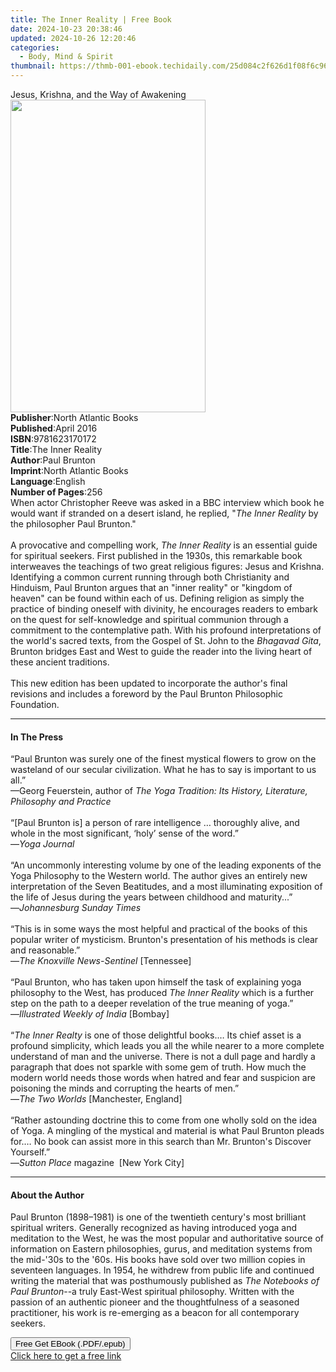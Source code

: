 ```yaml
---
title: The Inner Reality | Free Book
date: 2024-10-23 20:38:46
updated: 2024-10-26 12:20:46
categories:
  - Body, Mind & Spirit
thumbnail: https://thmb-001-ebook.techidaily.com/25d084c2f626d1f08f6c968b86c248208f2c247c03c7e91d61aa3ecefc5aba0d.jpg
---
```

<main id="book-container">
  <div class="flex flex-col">
    <div class="book-brief flex-1 py-6 px-4 sm:p-6 md:py-10 md:px-8">
      <!-- brief-->
      <div class="book-brief-main">
        Jesus, Krishna, and the Way of Awakening
      </div>
    </div>
    <div
      class="book-meta-info flex-1 grid gap-4 col-start-1 col-end-3 row-start-1 sm:mb-6 sm:grid-cols-4 lg:gap-6 lg:col-start-2 lg:row-end-6 lg:row-span-6 lg:mb-0"
    >
      <div
        class="book-meta-info-left place-content-center mt-4 p-4 text-sm leading-6 col-start-2 col-span-2 dark:text-slate-400"
      >
        <img
          class="w-full h-500 object-cover rounded-lg sm:h-255 sm:col-span-2 lg:col-span-full"
          src="https://img-001-ebook.techidaily.com/14a1bf36d49c5e1c6c7da9ba321ab61b2279bc188f60d454ab24c469df169150.jpg"
          alt=""
          width="312"
          height="500"
        />
      </div>
      <div
        class="book-meta-info-right mt-2 col-start-1 row-start-2 col-span-3 self-center"
      >
        <!-- meta data  -->
        <div class="flex flex-col px-4 md:px-8">
          <div class="flex-1">
            <strong>Publisher</strong>:<span class="px-2"
              >North Atlantic Books</span
            >
          </div>
          <div class="flex-1">
            <strong>Published</strong>:<span class="px-2">April 2016</span>
          </div>
          <div class="flex-1">
            <strong>ISBN</strong>:<span class="px-2">9781623170172</span>
          </div>
          <div class="flex-1">
            <strong>Title</strong>:<span class="px-2">The Inner Reality</span>
          </div>
          <div class="flex-1">
            <strong>Author</strong>:<span class="px-2">Paul Brunton</span>
          </div>
          <div class="flex-1">
            <strong>Imprint</strong>:<span class="px-2"
              >North Atlantic Books</span
            >
          </div>
          <div class="flex-1">
            <strong>Language</strong>:<span class="px-2">English</span>
          </div>
          <div class="flex-1">
            <strong>Number of Pages</strong>:<span class="px-2">256</span>
          </div>
        </div>
      </div>
    </div>
    <div class="book-description flex-1 py-6 px-4 sm:p-6 md:py-10 md:px-8">
      <div class="book-description-main">
        <div accordion-content="" id="description">
          When actor Christopher Reeve was asked in a BBC interview which book
          he would want if stranded on a desert island, he replied, "<i
            >The Inner Reality</i
          >
          by the philosopher Paul Brunton."<br /><br />
          A provocative and compelling work, <i>The Inner Reality </i>is an
          essential guide for spiritual seekers. First published in the 1930s,
          this remarkable book interweaves the teachings of two great religious
          figures: Jesus and Krishna. Identifying a common current running
          through both Christianity and Hinduism, Paul Brunton argues that an
          "inner reality" or "kingdom of heaven" can be found within each of us.
          Defining religion as simply the practice of binding oneself with
          divinity, he encourages readers to embark on the quest for
          self-knowledge and spiritual communion through a commitment to the
          contemplative path. With his profound interpretations of the world's
          sacred texts, from the Gospel of St. John to the <i>Bhagavad Gita</i>,
          Brunton bridges East and West to guide the reader into the living
          heart of these ancient traditions. <br /><br />
          This new edition has been updated to incorporate the author's final
          revisions and includes a foreword by the Paul Brunton Philosophic
          Foundation.
        </div>
        <div class="accordion-fader"></div>
      </div>
    </div>
    <div class="book-excerpts flex-1 py-6 px-4 sm:p-6 md:py-10 md:px-8">
      <!-- excerpts-->
      <div class="book-excerpts-main">
        <hr />
        <h4 class="placeholder placeholder-heading">
          <span>In The Press</span>
        </h4>
        <p>
          “Paul Brunton was surely one of the finest mystical flowers to grow on
          the wasteland of our secular civilization. What he has to say is
          important to us all.”&nbsp;<br />—Georg Feuerstein, author of
          <i
            >The Yoga Tradition: Its History, Literature, Philosophy and
            Practice</i
          ><br />
          &nbsp;<br />
          “[Paul Brunton is] a person of rare intelligence … thoroughly alive,
          and whole in the most significant, ‘holy’ sense of the word.”
          <br />—<i>Yoga Journal&nbsp;<br /></i><br />“An uncommonly interesting
          volume by one of the leading exponents of the Yoga Philosophy to the
          Western world. The author gives an entirely new interpretation of the
          Seven Beatitudes, and a most illuminating exposition of the life of
          Jesus during the years between childhood and maturity...”<br />—<i
            >Johannesburg Sunday Times</i
          ><br />
          &nbsp;<br />
          “This is in some ways the most helpful and practical of the books of
          this popular writer of mysticism. Brunton's presentation of his
          methods is clear and reasonable.”<br />—<i
            >The Knoxville News-Sentinel</i
          >
          [Tennessee]<br />
          &nbsp;<br />
          “Paul Brunton, who has taken upon himself the task of explaining yoga
          philosophy to the West, has produced <i>The Inner Reality</i> which is
          a further step on the path to a deeper revelation of the true meaning
          of yoga.”<br />—<i>Illustrated Weekly of India</i> [Bombay]<br />
          &nbsp;<br />
          “<i>The Inner Realty</i> is one of those delightful books.… Its chief
          asset is a profound simplicity, which leads you all the while nearer
          to a more complete understand of man and the universe. There is not a
          dull page and hardly a paragraph that does not sparkle with some gem
          of truth. How much the modern world needs those words when hatred and
          fear and suspicion are poisoning the minds and corrupting the hearts
          of men.”<br />—<i>The Two Worlds</i> [Manchester, England]<br />
          &nbsp;<br />
          “Rather astounding doctrine this to come from one wholly sold on the
          idea of Yoga. A mingling of the mystical and material is what Paul
          Brunton pleads for.… No book can assist more in this search than Mr.
          Brunton's Discover Yourself.”<br />—<i>Sutton Place</i> magazine&nbsp;
          [New York City]
        </p>
      </div>
    </div>
    <div class="book-about-author flex-1 py-6 px-4 sm:p-6 md:py-10 md:px-8">
      <!-- about author-->
      <div class="book-main-author-main">
        <hr />
        <h4 class="placeholder placeholder-heading">
          <span>About the Author</span>
        </h4>
        <p>
          Paul Brunton (1898–1981) is one of the twentieth century's most
          brilliant spiritual writers. Generally recognized as having introduced
          yoga and meditation to the West, he was the most popular and
          authoritative source of information on Eastern philosophies, gurus,
          and meditation systems from the mid-'30s to the '60s. His books have
          sold over two million copies in seventeen languages. In 1954, he
          withdrew from public life and continued writing the material that was
          posthumously published as <i>The Notebooks of Paul Brunton</i>--a
          truly East-West spiritual philosophy. Written with the passion of an
          authentic pioneer and the thoughtfulness of a seasoned practitioner,
          his work is re-emerging as a beacon for all contemporary seekers.
        </p>
      </div>
    </div>
    <div class="book-free-get flex-1 py-6 px-4 sm:p-6 md:py-10 md:px-8">
      <button
        id="btn-free-get"
        class="bg-blue-500 hover:bg-blue-700 text-white font-bold py-2 px-4 rounded"
      >
        Free Get EBook (.PDF/.epub)
      </button>
      <div id="countdown-display" class="px-2 text-lg mt-2"></div>
      <a
        id="free-link"
        class="hidden bg-blue-500 hover:bg-blue-700 text-white font-bold py-2 px-4 rounded"
        href="https://www.ebooks.com/en-us/book/2092674/the-inner-reality/paul-brunton/"
        target="_blank"
        >Click here to get a free link</a
      >
    </div>
    <script>
      let countdownTime = 0;
      let countdownInterval = null;
      document
        .getElementById('btn-free-get')
        .addEventListener('click', startCountdown);
      function startCountdown() {
        countdownTime = new Date().getTime() + 60000 * 3;
        countdownInterval = setInterval(updateCountdown, 1000);
        document.getElementById('btn-free-get').disabled = true;
        document
          .getElementById('btn-free-get')
          .classList.add('bg-gray-500', 'cursor-not-allowed');
      }
      function updateCountdown() {
        let currentTime = new Date().getTime();
        let timeLeft = countdownTime - currentTime;
        let secondsLeft = Math.floor(timeLeft / 1000);
        document.getElementById('countdown-display').innerHTML =
          `Remaining time: ${secondsLeft} seconds.`;
        if (secondsLeft <= 0) {
          clearInterval(countdownInterval);
          document.getElementById('btn-free-get').classList.add('hidden');
          document.getElementById('free-link').classList.remove('hidden');
          document.getElementById('countdown-display').innerHTML = '';
        }
      }
    </script>
  </div>
</main>
